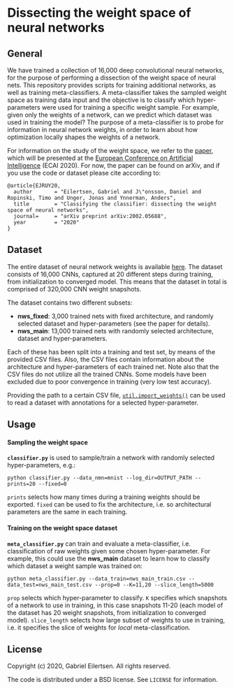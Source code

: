 # **Dissecting the weight space of neural networks**

## General
We have trained a collection of 16,000 deep convolutional neural networks, for the purpose of performing a dissection of the weight space of neural nets. This repository provides scripts for training additional networks, as well as training meta-classifiers. A meta-classifier takes the sampled weight space as training data input and the objective is to classify which hyper-parameters were used for training a specific weight sample. For example, given only the weights of a network, can we predict which dataset was used in training the model? The purpose of a meta-classifier is to probe for information in neural network weights, in order to learn about how optimization locally shapes the weights of a network.

For information on the study of the weight space, we refer to the [paper](https://arxiv.org/abs/2002.05688), which will be presented at the [European Conference on Artificial Intelligence](http://ecai2020.eu/) (ECAI 2020). For now, the paper can be found on arXiv, and if you use the code or dataset please cite according to:

```
@article{EJRUY20,
  author       = "Eilertsen, Gabriel and J\"onsson, Daniel and Ropinski, Timo and Unger, Jonas and Ynnerman, Anders",
  title        = "Classifying the classifier: dissecting the weight space of neural networks",
  journal=     = "arXiv preprint arXiv:2002.05688",
  year         = "2020"
}
```

## Dataset
The entire dataset of neural network weights is available 
[here](https://liuonline-my.sharepoint.com/:f:/g/personal/gabei62_liu_se/ErHWT-psvCNPr0yyQmybqfUBSMIjyO7LNMGTdUBRcIEj1Q). The dataset consists of 16,000 CNNs, captured at 20 different steps during training, from initialization to converged model. This means that the dataset in total is comprised of 320,000 CNN weight snapshots.

The dataset contains two different subsets: 
* **nws_fixed**: 3,000 trained nets with fixed architecture, and randomly selected dataset and hyper-parameters (see the paper for details).
* **nws_main**: 13,000 trained nets with randomly selected architecture, dataset and hyper-parameters.

Each of these has been split into a training and test set, by means of the provided CSV files. Also, the CSV files contain information about the architecture and hyper-parameters of each trained net. Note also that the CSV files do not utilize all the trained CNNs. Some models have been excluded due to poor convergence in training (very low test accuracy).

Providing the path to a certain CSV file, [`util.import_weights()`](https://github.com/gabrieleilertsen/nws/blob/9c131051ad7c391e502b2a84bd6f9dd4f9daa55a/util.py#L81) can be used to read a dataset with annotations for a selected hyper-parameter.

## Usage
#### Sampling the weight space
**`classifier.py`** is used to sample/train a network with randomly selected hyper-parameters, e.g.:

`python classifier.py --data_nmn=mnist --log_dir=OUTPUT_PATH --prints=20 --fixed=0`

`prints` selects how many times during a training weights should be exported. `fixed` can be used to fix the architecture, i.e. so architectural parameters are the same in each training.

#### Training on the weight space dataset
**`meta_classifier.py`** can train and evaluate a meta-classifier, i.e. classification of raw weights given some chosen hyper-parameter. For example, this could use the **nws_main** dataset to learn how to classify which dataset a weight sample was trained on:

`python meta_classifier.py --data_train=nws_main_train.csv --data_test=nws_main_test.csv --prop=0 --K=11,20 --slice_length=5000`

`prop` selects which hyper-parameter to classify. `K` specifies which snapshots of a network to use in training, in this case snapshots 11-20 (each model of the dataset has 20 weight snapshots, from initialization to converged model). `slice_length` selects how large subset of weights to use in training, i.e. it specifies the slice of weights for *local* meta-classification.

## License

Copyright (c) 2020, Gabriel Eilertsen.
All rights reserved.

The code is distributed under a BSD license. See `LICENSE` for information.
